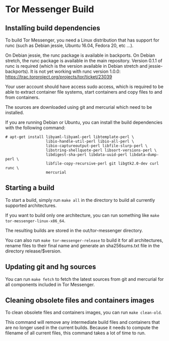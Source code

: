 Tor Messenger Build
===================

Installing build dependencies
-----------------------------

To build Tor Messenger, you need a Linux distribution that has support for
runc (such as Debian jessie, Ubuntu 16.04, Fedora 20, etc ...).

On Debian jessie, the runc package is available in backports. On Debian
stretch, the runc package is available in the main repository.
Version 0.1.1 of runc is required (which is the version available in
Debian stretch and jessie-backports). It is not yet working with runc
version 1.0.0: https://trac.torproject.org/projects/tor/ticket/23039

Your user account should have access sudo access, which is required to
be able to extract container file systems, start containers and copy
files to and from containers.

The sources are downloaded using git and mercurial which need to be
installed.

If you are running Debian or Ubuntu, you can install the build dependencies
with the following command:

```
# apt-get install libyaml-libyaml-perl libtemplate-perl \
                  libio-handle-util-perl libio-all-perl \
                  libio-captureoutput-perl libfile-slurp-perl \
                  libstring-shellquote-perl libsort-versions-perl \
                  libdigest-sha-perl libdata-uuid-perl libdata-dump-perl \
                  libfile-copy-recursive-perl git libgtk2.0-dev curl runc \
                  mercurial
```

Starting a build
----------------

To start a build, simply run `make all` in the directory to build all
currently supported architectures.

If you want to build only one architecture, you can run something like
`make tor-messenger-linux-x86_64`.

The resulting builds are stored in the out/tor-messenger directory.

You can also run `make tor-messenger-release` to build it for all
architectures, rename files to their final name and generate an
sha256sums.txt file in the directory release/$version.


Updating git and hg sources
---------------------------

You can run `make fetch` to fetch the latest sources from git and
mercurial for all components included in Tor Messenger.


Cleaning obsolete files and containers images
---------------------------------------------

To clean obsolete files and containers images, you can run `make clean-old`.

This command will remove any intermediate build files and containers
that are no longer used in the current builds. Because it needs to
compute the filename of all current files, this command takes a lot of
time to run.

